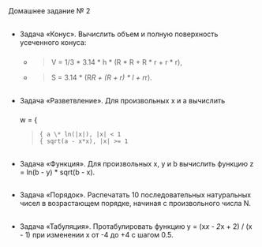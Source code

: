 ##
Домашнее задание № 2


##
- Задача «Конус».
    Вычислить объем и полную поверхность усеченного конуса:
    #####
    - > V = 1/3 * 3.14 * h * (R * R + R * r + r * r),
    
    - > S = 3.14 * (R*R + (R + r) * l + r*r).


##
- Задача «Разветвление».
    Для произвольных x и a вычислить
    ###
    w = {
    >     { a \* ln(|x|), |x| < 1
    >     { sqrt(a - x*x), |x| >= 1


##
- Задача «Функция». Для произвольных x, y и b вычислить функцию z = ln(b - y) * sqrt(b - x).



##
- Задача «Порядок». Распечатать 10 последовательных натуральных чисел в возрастающем порядке, начиная с
произвольного числа N.


##
- Задача «Табуляция». Протабулировать функцию y = (x*x - 2*x + 2) / (x - 1) при изменении x от -4 до +4 с шагом 0.5. 
